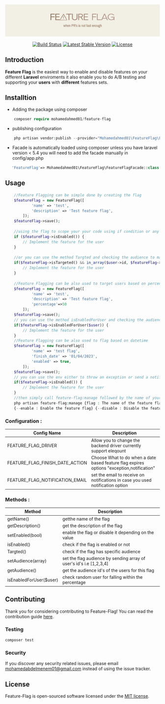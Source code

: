 ![Feature Flag](logo.png)


<p align="center">
    <a href="https://github.com/mohamedahmed01/feature-flag/actions"><img src="https://github.com/mohamedahmed01/feature-flag/actions/workflows/main.yml/badge.svg" alt="Build Status"></a>
    <a href="https://packagist.org/packages/mohamedahmed01/feature-flag"><img src="https://img.shields.io/packagist/v/mohamedahmed01/feature-flag" alt="Latest Stable Version"></a>
    <a href="https://packagist.org/packages/mohamedahmed01/feature-flag"><img src="https://img.shields.io/packagist/l/mohamedahmed01/feature-flag" alt="License"></a>
</p>

## Introduction

**Feature Flag** is the easiest way to enable and disable features on your different **Laravel** enviroments it also enable you to do A/B testing and supporting your **users** with **different** features sets.

## Installtion 

- Adding the package using composer 

``` php
    composer require mohamedahmed01/feature-flag
```
- publishing configuration 
``` php
    php artisan vendor:publish --provider="Mohamedahmed01\FeatureFlag\FeatureFlagServiceProvider" --tag="config"
```
- Facade is automatically loaded using composer unless you have laravel version < 5.4
 you will need to add the facade manually in config/app.php
 ``` php
    'FeatureFlag'=> Mohamedahmed01\FeatureFlag\FeatureFlagFacade::class
```
## Usage
``` php
    //Feature Flagging can be simple done by creating the flag
    $featureFlag = new FeatureFlag([
            'name' => 'test',
            'description' => 'Test feature flag',
        ]);
    $featureFlag->save();
    
    //using the flag to scope your your code using if condition or any other way you like
    if ($featureFlag->isEnabled()) {
        // Implement the feature for the user
    }

    //or you can use the method Targted and checking the audience to match to specific audience
    if($featureFlag->isTargeted() && in_array($user->id, $featureFlag->getAudience())) {
        // Implement the feature for the user
    }

    //Feature Flagging can be also used to target users based on percentage
    $featureFlag = new FeatureFlag([
            'name' => 'test',
            'description' => 'Test feature flag',
            'percentage'=>50
        ]);
    $featureFlag->save();
    // you can use the method isEnabledForUser and checking the audience to match to specific audience i.e 50%
    if($featureFlag->isEnabledForUser($user)) {
        // Implement the feature for the user
    }
    //Feature Flagging can be also used to flag based on datetime 
    $featureFlag = new FeatureFlag([
            'name' => 'test flag',
            'finish_date' => '01/04/2023',
            'enabled' => true,
        ]);
    $featureFlag->save();
    // you can use the env either to throw an exception or send a notification when flag expires
    if($featureFlag->isEnabled()) {
        // Implement the feature for the user
    }
    //then simply call feature-flag:manage followed by the name of your flag to enable Or disable it 
    php artisan feature-flag:manage {flag : The name of the feature flag} 
    {--enable : Enable the feature flag} {--disable : Disable the feature flag}
```
### Configuration :

| Config Name | Description |
| --- | --- |
| FEATURE_FLAG_DRIVER | Allow you to change the backend driver currently support eleqount|
| FEATURE_FLAG_FINISH_DATE_ACTION | Choose What to do when a date based feature flag expires options "exception,notification"|
| FEATURE_FLAG_NOTIFICATION_EMAIL | set the email to receive on notifications in case you used notification option|


### Methods :

| Method | Description |
| --- | --- |
| getName() | getthe name of the flag |
| getDescription() | get the description of the flag |
| setEnabled(bool) | enable the flag or disable it depending on the value |
| isEnabled() | check if the flag is enabled or not |
| Targted() | check if the flag has specific audience |
| setAudience(array) | set the flag audience by sending array of user's id's i.e [1,2,3,4] |
| getAudience() | get the audience id's of the users for this flag |
| isEnabledForUser($user) | check random user for falling within the percentage |
## Contributing

Thank you for considering contributing to Feature-Flag! You can read the contribution guide [here](.github/CONTRIBUTING.md).

### Testing

``` bash
composer test
```

### Security

If you discover any security related issues, please email mohamedabdelmenem01@gmail.com instead of using the issue tracker.

<a name="license"></a>
## License

Feature-Flag is open-sourced software licensed under the [MIT license](LICENSE.md).
